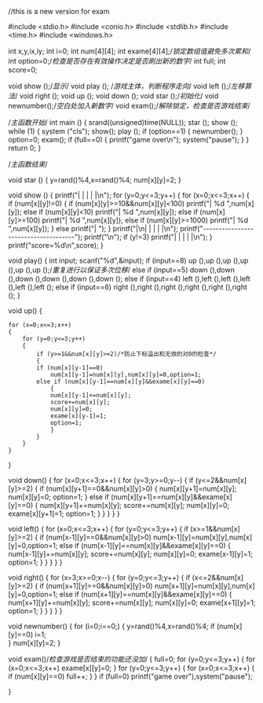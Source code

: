 //this is a new version for exam

#include <stdio.h>
#include <conio.h>
#include <stdlib.h>
#include <time.h>
#include <windows.h>

int x,y,ix,iy;
int i=0;
int num[4][4];
int exame[4][4];/*锁定数组值避免多次累和*/ 
int option=0;/*检查是否存在有效操作决定是否刷出新的数字*/
int full;
int score=0;

void show ();/*显示*/ 
void play (); /*游戏主体，判断程序走向*/ 
void left ();/*左移算法*/ 
void right ();
void up ();
void down ();
void star ();/*初始化*/ 
void newnumber();/*空白处加入新数字*/ 
void exam();/*解除锁定，检查是否游戏结束*/ 


/*主函数开始*/
int main ()
{
	srand((unsigned)time(NULL));
	star ();
	show ();
	while (1)
	{
		system ("cls");
		show();
		play ();
		if (option==1)
		{
			newnumber();
		}
		option=0;
		exam();
		if (full==0)
		{
			printf("game over\n");
			system("pause");
		}
	}
	return 0;
}

/*主函数结束*/ 

void star ()
{
	y=rand()%4,x=rand()%4;
	num[x][y]=2;
}

void show ()
{
	printf("|        |        |        |        |\n");
	for (y=0;y<=3;y++)
	{
		for (x=0;x<=3;x++)
			{
				if (num[x][y]!=0)
				{
					if (num[x][y]>=10&&num[x][y]<100)
						printf("|   %d   ",num[x][y]);
					else if (num[x][y]<10)
						printf("|   %d    ",num[x][y]);
					else if (num[x][y]>=100)
						printf("|   %d  ",num[x][y]);
					else if (num[x][y]>=1000)
						printf("|   %d ",num[x][y]);
				}
				else printf("|        ");
			}
			printf("|\n|        |        |        |        |\n");
			printf("-------------------------------------");
			printf("\n");
			if (y!=3)
				printf("|        |        |        |        |\n");
	}
	printf("score=%d\n",score);
}

void play()
{
	int input;
	scanf("%d",&input);
	if (input==8)
		up (),up (),up (),up (),up (),up ();/*重复进行以保证多次位移*/
	else if (input==5)
		down (),down (),down (),down (),down (),down ();
	else if (input==4)
		left (),left (),left (),left (),left (),left ();
	else if (input==6)
		right (),right (),right (),right (),right (),right ();
}

void up()
{
	
	for (x=0;x<=3;x++)
	{
		for (y=0;y<=3;y++)
		{
			if (y>=1&&num[x][y]>=2)/*防止下标溢出和无效的对0的检查*/ 
			{
			if (num[x][y-1]==0)
				num[x][y-1]=num[x][y],num[x][y]=0,option=1;
			else if (num[x][y-1]==num[x][y]&&exame[x][y]==0)
				{
				num[x][y-1]+=num[x][y];
				score+=num[x][y];
				num[x][y]=0;
				exame[x][y-1]=1;
				option=1;
				}
			}
		}
	}
}

void down()
{
	for (x=0;x<=3;x++)
	{
		for (y=3;y>=0;y--)
		{
			if (y<=2&&num[x][y]>=2)
			{
			if (num[x][y+1]==0&&num[x][y]>0)
				{
				num[x][y+1]=num[x][y];
				num[x][y]=0;
				option=1;
				}
			else if (num[x][y+1]==num[x][y]&&exame[x][y]==0)
				{
				num[x][y+1]+=num[x][y];
				score+=num[x][y];
				num[x][y]=0;
				exame[x][y+1]=1;
				option=1;
				}
			}
		}
	}
}

void left()
{
	for (x=0;x<=3;x++)
	{
		for (y=0;y<=3;y++)
		{
			if (x>=1&&num[x][y]>=2)
			{
			if (num[x-1][y]==0&&num[x][y]>0)
				num[x-1][y]=num[x][y],num[x][y]=0,option=1;
			else if (num[x-1][y]==num[x][y]&&exame[x][y]==0)
				{
				num[x-1][y]+=num[x][y];
				score+=num[x][y];
				num[x][y]=0;
				exame[x-1][y]=1;
				option=1;
				}
			}
		}
	}
}

void right()
{
	for (x=3;x>=0;x--)
		{
			for (y=0;y<=3;y++)
			{
				if (x<=2&&num[x][y]>=2)
				{
				if (num[x+1][y]==0&&num[x][y]>0)
					num[x+1][y]=num[x][y],num[x][y]=0,option=1;
				else if (num[x+1][y]==num[x][y]&&exame[x][y]==0)
					{
					num[x+1][y]+=num[x][y];
					score+=num[x][y];
					num[x][y]=0;
					exame[x+1][y]=1;
					option=1;
					}
				}
			}
		}
}

void newnumber()
{
	for (i=0;i==0;)
	{
		y=rand()%4,x=rand()%4;
		if (num[x][y]==0)
			i=1;	
	}
	num[x][y]=2;
}

void exam()/*检查游戏是否结束的功能还没加*/ 
{
	full=0;
	for (y=0;y<=3;y++)
	{
		for (x=0;x<=3;x++)
			exame[x][y]=0;
	}
	for (y=0;y<=3;y++)
	{
		for (x=0;x<=3;x++)
		{
			if (num[x][y]==0)
				full++;
			}
	}
	if (full=0)
		printf("game over"),system("pause");
		
}
